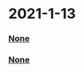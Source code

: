 
# 2021-1-13

### [None](https://app.vmovier.com/apiv3/post/view?postid=60921)

### [None](https://app.vmovier.com/apiv3/post/view?postid=60932)